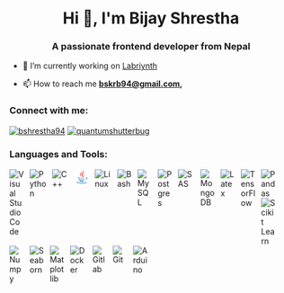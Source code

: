<h1 align="center">Hi 👋, I'm Bijay Shrestha</h1>
<h3 align="center">A passionate frontend developer from Nepal</h3>

- 🔭 I’m currently working on [Labriynth](https://github.com/bshrestha-1/Labyrinth)

- 📫 How to reach me **bskrb94@gmail.com,**

<h3 align="left">Connect with me:</h3>
<p align="left">
<a href="https://linkedin.com/in/bshrestha94" target="blank"><img align="center" src="https://raw.githubusercontent.com/rahuldkjain/github-profile-readme-generator/master/src/images/icons/Social/linked-in-alt.svg" alt="bshrestha94" height="30" width="40" /></a>
<a href="https://instagram.com/quantumshutterbug" target="blank"><img align="center" src="https://raw.githubusercontent.com/rahuldkjain/github-profile-readme-generator/master/src/images/icons/Social/instagram.svg" alt="quantumshutterbug" height="30" width="40" /></a>
</p>



<h3 align="left">Languages and Tools:</h3>
<p align="left"> 
<img align="left" alt="Visual Studio Code" width="26px" src="https://cdn.jsdelivr.net/gh/devicons/devicon/icons/vscode/vscode-original.svg" style="padding-right:10px;" />
 <a href="https://www.python.org" target="_blank" rel="noreferrer"> <img align="left" alt= "Python" width ="30px" style="padding-right:10px;" src="https://cdn.jsdelivr.net/gh/devicons/devicon/icons/python/python-plain.svg" /></a>
<a href="https://www.w3schools.com/cpp/" target="_blank" rel="noreferrer"><img align="left" alt= "C++" width ="30px" style="padding-right:10px;" src="https://cdn.jsdelivr.net/gh/devicons/devicon@latest/icons/cplusplus/cplusplus-original.svg" /></a>
<a href="https://www.java.com" target="_blank" rel="noreferrer"><img align="left" alt="Java" width="26px" src="https://raw.githubusercontent.com/devicons/devicon/master/icons/java/java-original.svg" style="padding-right:10px;" /></a>
<a href="https://www.linux.org/" target="_blank" rel="noreferrer"> <img align="left" alt= "Linux" width ="30px" style="padding-right:10px;" src="https://cdn.jsdelivr.net/gh/devicons/devicon@latest/icons/linux/linux-original.svg" /></a>
<a href="https://www.gnu.org/software/bash/" target="_blank" rel="noreferrer"><img align="left" alt="Bash" width="26px" src="https://www.vectorlogo.zone/logos/gnu_bash/gnu_bash-icon.svg" style="padding-right:10px;" /></a>
<a href="https://www.mysql.com/" target="_blank" rel="noreferrer"><img align="left" alt="MySQL" width="26px" src="https://cdn.jsdelivr.net/gh/devicons/devicon/icons/mysql/mysql-original.svg" style="padding-right:10px;" /></a>
<a href="https://www.postgresql.org" target="_blank" rel="noreferrer"><img align="left" alt="Postgres" width="26px" src="https://cdn.jsdelivr.net/gh/devicons/devicon@latest/icons/postgresql/postgresql-original-wordmark.svg" style="padding-right:10px;" /></a>
<img align="left" alt= "SAS" width ="30px" style="padding-right:10px;" src="https://cdn.jsdelivr.net/gh/devicons/devicon@latest/icons/sass/sass-original.svg" />
<a href="https://www.mongodb.com/" target="_blank" rel="noreferrer"> <img align="left" alt="MongoDB" width="26px" src="https://cdn.jsdelivr.net/gh/devicons/devicon/icons/mongodb/mongodb-original.svg" style="padding-right:10px;" /></a>
<img align="left" alt="Latex" width="26px" src="https://www.svgrepo.com/show/377983/latex.svg" style="padding-right:10px;" />
                                        
<a href="https://www.tensorflow.org" target="_blank" rel="noreferrer"> <img align="left" alt="TensorFlow" width="26px" src="https://cdn.jsdelivr.net/gh/devicons/devicon@latest/icons/tensorflow/tensorflow-original.svg" style="padding-right:10px;" /></a>
<a href="https://pandas.pydata.org/" target="_blank" rel="noreferrer"><img align="left" alt="Pandas" width="26px" src="https://cdn.jsdelivr.net/gh/devicons/devicon@latest/icons/pandas/pandas-original.svg" style="padding-right:10px;" /></a>
<a href="https://scikit-learn.org/" target="_blank" rel="noreferrer"> <img align="left" alt="Scikit Learn" width="26px" src="https://cdn.jsdelivr.net/gh/devicons/devicon@latest/icons/scikitlearn/scikitlearn-original.svg" style="padding-right:10px;" /></a>
<img align="left" alt="Numpy" width="26px" src="https://cdn.jsdelivr.net/gh/devicons/devicon@latest/icons/scikitlearn/scikitlearn-original.svg" style="padding-right:10px;" />
<a href="https://seaborn.pydata.org/" target="_blank" rel="noreferrer"> <img align="left" alt="Seaborn" width="26px" src="https://seaborn.pydata.org/_images/logo-mark-lightbg.svg" style="padding-right:10px;" /></a>
<img align="left" alt="Matplotlib" width="26px" src="https://cdn.jsdelivr.net/gh/devicons/devicon@latest/icons/matplotlib/matplotlib-original.svg" style="padding-right:10px;" />


<img align="left" alt= "Docker" width ="30px" style="padding-right:10px;" src="https://cdn.jsdelivr.net/gh/devicons/devicon@latest/icons/docker/docker-original-wordmark.svg" />
<img align="left" alt="Gitlab" width="26px" src="https://cdn.jsdelivr.net/gh/devicons/devicon@latest/icons/gitlab/gitlab-original.svg" style="padding-right:10px;" />
 <a href="https://git-scm.com/" target="_blank" rel="noreferrer"><img align="left" alt="Git" width="26px" src="https://cdn.jsdelivr.net/gh/devicons/devicon/icons/git/git-original.svg" style="padding-right:10px;" /></a>
 <a href="https://www.arduino.cc/" target="_blank" rel="noreferrer"><img align="left" alt="Arduino" width="26px" src="https://cdn.worldvectorlogo.com/logos/arduino-1.svg" style="padding-right:10px;" /></a>



</p>

